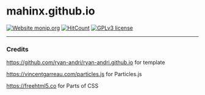 # mahinx.github.io

[![Website monip.org](https://img.shields.io/website-up-down-green-red/http/monip.org.svg)](http://monip.org/)
[![HitCount](http://hits.dwyl.io/mahinx/mahinxgithub.svg)](http://hits.dwyl.io/mahinx/mahinxgithub)
[![GPLv3 license](https://img.shields.io/badge/License-GPLv3-blue.svg)](http://perso.crans.org/besson/LICENSE.html)

---
### Credits
https://github.com/ryan-andri/ryan-andri.github.io for template

https://vincentgarreau.com/particles.js for Particles.js

https://freehtml5.co for Parts of CSS
